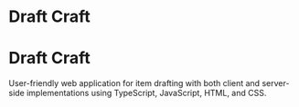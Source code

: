 # Draft Craft
# Draft Craft
User-friendly web application for item drafting with both client and server-side implementations using TypeScript, JavaScript, HTML, and CSS.
